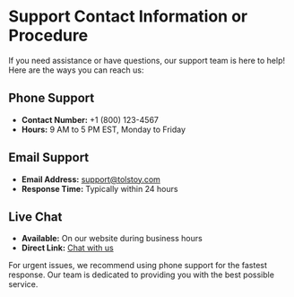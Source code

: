 # Support Contact Information or Procedure

If you need assistance or have questions, our support team is here to help! Here are the ways you can reach us:

## Phone Support
- **Contact Number:** +1 (800) 123-4567
- **Hours:** 9 AM to 5 PM EST, Monday to Friday

## Email Support
- **Email Address:** support@tolstoy.com
- **Response Time:** Typically within 24 hours

## Live Chat
- **Available:** On our website during business hours
- **Direct Link:** [Chat with us](https://www.tolstoy.com/chat)

For urgent issues, we recommend using phone support for the fastest response. Our team is dedicated to providing you with the best possible service.
